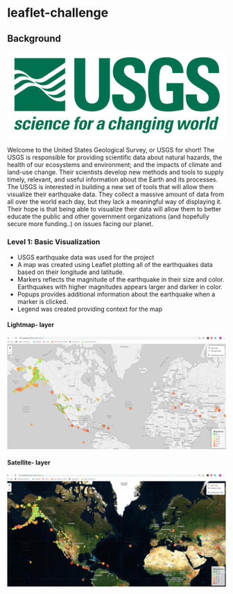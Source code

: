 # leaflet-challenge

## Background

![1-Logo](Images/1-Logo.png)

Welcome to the United States Geological Survey, or USGS for short! The USGS is responsible for providing scientific data about natural hazards, the health of our ecosystems and environment; and the impacts of climate and land-use change. Their scientists develop new methods and tools to supply timely, relevant, and useful information about the Earth and its processes. 
The USGS is interested in building a new set of tools that will allow them visualize their earthquake data. They collect a massive amount of data from all over the world each day, but they lack a meaningful way of displaying it. Their hope is that being able to visualize their data will allow them to better educate the public and other government organizations (and hopefully secure more funding..) on issues facing our planet.

### Level 1: Basic Visualization

* USGS earthquake data was used for the project
* A map was created using Leaflet plotting all of the earthquakes data based on their longitude and latitude.
* Markers reflects the magnitude of the earthquake in their size and color. 
  Earthquakes with higher magnitudes appears larger and darker in color.
* Popups provides additional information about the earthquake when a marker is clicked.
* Legend was created providing context for the map

#### Lightmap- layer 
![1-Logo](Images/lightmap.png)


#### Satellite- layer 
![1-Logo](Images/satellitemap.png)

